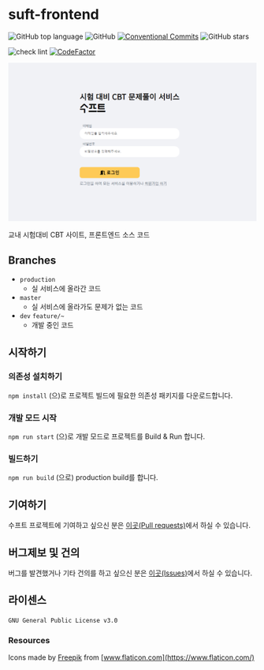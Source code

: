 # suft-frontend 
![GitHub top language](https://img.shields.io/github/languages/top/swsuft/suft-frontend?style=flat-square) ![GitHub](https://img.shields.io/github/license/swsuft/suft-frontend?style=flat-square) [![Conventional Commits](https://img.shields.io/badge/Conventional%20Commits-1.0.0-yellow.svg)](https://conventionalcommits.org) ![GitHub stars](https://img.shields.io/github/stars/swsuft/suft-frontend?style=social)

![check lint](https://github.com/swsuft/suft-frontend/workflows/check%20lint/badge.svg) [![CodeFactor](https://www.codefactor.io/repository/github/swsuft/suft-frontend/badge)](https://www.codefactor.io/repository/github/swsuft/suft-frontend)

![Suft login page](./loginpage.PNG)

교내 시험대비 CBT 사이트, 프론트엔드 소스 코드

## Branches
- `production`
    - 실 서비스에 올라간 코드
- `master`
    - 실 서비스에 올라가도 문제가 없는 코드
- `dev` `feature/~`
    - 개발 중인 코드

## 시작하기
### 의존성 설치하기
`npm install` (으)로 프로젝트 빌드에 필요한 의존성 패키지를 다운로드합니다.

### 개발 모드 시작
`npm run start` (으)로 개발 모드로 프로젝트를 Build & Run 합니다.

### 빌드하기
`npm run build` (으로) production build를 합니다.

## 기여하기
수프트 프로젝트에 기여하고 싶으신 분은 [이곳(Pull requests)](https://github.com/swsuft/suft-frontend/pulls)에서 하실 수 있습니다.

## 버그제보 및 건의
버그를 발견했거나 기타 건의를 하고 싶으신 분은 [이곳(Issues)](https://github.com/swsuft/suft-frontend/issues)에서 하실 수 있습니다.

## 라이센스
`GNU General Public License v3.0`

### Resources
Icons made by [Freepik](https://www.flaticon.com/authors/freepik) from [www.flaticon.com](https://www.flaticon.com/)
